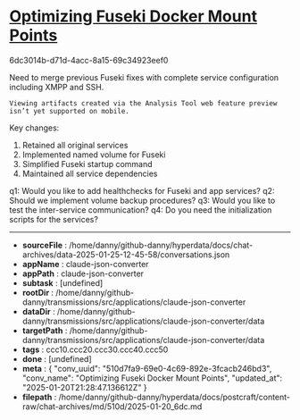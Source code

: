 # [Optimizing Fuseki Docker Mount Points](https://claude.ai/chat/510d7fa9-69e0-4c69-892e-3fcacb246bd3)

6dc3014b-d71d-4acc-8a15-69c34923eef0

 <antThinking>Need to merge previous Fuseki fixes with complete service configuration including XMPP and SSH.</antThinking>
```
Viewing artifacts created via the Analysis Tool web feature preview isn’t yet supported on mobile.
```



Key changes:
1. Retained all original services
2. Implemented named volume for Fuseki
3. Simplified Fuseki startup command
4. Maintained all service dependencies

q1: Would you like to add healthchecks for Fuseki and app services?
q2: Should we implement volume backup procedures?
q3: Would you like to test the inter-service communication?
q4: Do you need the initialization scripts for the services?

---

* **sourceFile** : /home/danny/github-danny/hyperdata/docs/chat-archives/data-2025-01-25-12-45-58/conversations.json
* **appName** : claude-json-converter
* **appPath** : claude-json-converter
* **subtask** : [undefined]
* **rootDir** : /home/danny/github-danny/transmissions/src/applications/claude-json-converter
* **dataDir** : /home/danny/github-danny/transmissions/src/applications/claude-json-converter/data
* **targetPath** : /home/danny/github-danny/transmissions/src/applications/claude-json-converter/data
* **tags** : ccc10.ccc20.ccc30.ccc40.ccc50
* **done** : [undefined]
* **meta** : {
  "conv_uuid": "510d7fa9-69e0-4c69-892e-3fcacb246bd3",
  "conv_name": "Optimizing Fuseki Docker Mount Points",
  "updated_at": "2025-01-20T21:28:47.136612Z"
}
* **filepath** : /home/danny/github-danny/hyperdata/docs/postcraft/content-raw/chat-archives/md/510d/2025-01-20_6dc.md